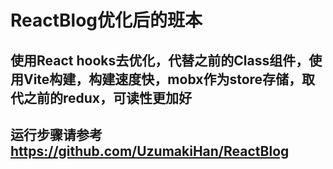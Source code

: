 # ReactBlog优化后的班本
## 使用React hooks去优化，代替之前的Class组件，使用Vite构建，构建速度快，mobx作为store存储，取代之前的redux，可读性更加好
## 运行步骤请参考 https://github.com/UzumakiHan/ReactBlog